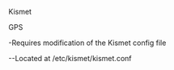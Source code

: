 Kismet

GPS

-Requires modification of the Kismet config file

--Located at /etc/kismet/kismet.conf

